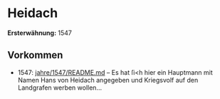 # Heidach

**Ersterwähnung:** 1547

## Vorkommen
- 1547: [jahre/1547/README.md](../jahre/1547/README.md) – Es hat ſi<h hier ein Hauptmann mit Namen Hans
von Heidach angegeben und Kriegsvolf auf den Landgrafen
werben wollen...
